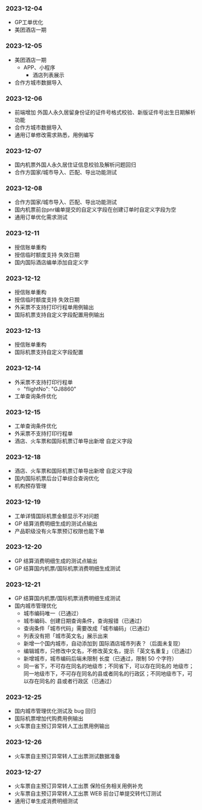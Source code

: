 ### 2023-12-04
- GP工单优化
- 美团酒店一期
### 2023-12-05
- 美团酒店一期
  - APP、小程序
    - 酒店列表展示
- 合作方城市数据导入
### 2023-12-06
- 前端增加 外国人永久居留身份证的证件号格式校验、新版证件号出生日期解析功能
- 合作方城市数据导入
- 通用订单修改需求熟悉，用例编写

### 2023-12-07
- 国内机票外国人永久居住证信息校验及解析问题回归
- 合作方国家/城市导入、匹配、导出功能测试

### 2023-12-08
- 合作方国家/城市导入、匹配、导出功能测试
- 国内机票前台pnr编单提交的自定义字段在创建订单时自定义字段为空
- 通用订单优化需求测试

### 2023-12-11
- 授信账单重构
- 授信临时额度支持 失效日期
- 国内国际酒店编单添加自定义字

### 2023-12-12
- 授信账单重构
- 授信临时额度支持 失效日期
- 外采票不支持打印行程单用例输出
- 国际机票支持自定义字段配置用例输出

### 2023-12-13
- 授信账单重构
- 国际机票支持自定义字段配置

### 2023-12-14
- 外采票不支持打印行程单
  - "flightNo": "GJ8860"
- 工单查询条件优化

### 2023-12-15
- 工单查询条件优化
- 外采票不支持打印行程单
- 酒店、火车票和国际机票订单导出新增 自定义字段

### 2023-12-18
- 酒店、火车票和国际机票订单导出新增 自定义字段
- 国内国际机票后台订单综合查询优化
- 机构预存管理

### 2023-12-19
- 工单详情国际机票金额显示不对问题
- GP 结算消费明细生成的测试点输出
- 产品职级没有火车票预订权限也能下单

### 2023-12-20
- GP 结算消费明细生成的测试点输出
- GP 结算国内机票/国际机票消费明细生成测试

### 2023-12-21
- GP 结算国内机票/国际机票消费明细生成测试
- 国内城市管理优化
  - 城市编码唯一（已通过）
  - 城市编码、创建日期查询条件，查询报错（已通过）
  - 查询条件「城市代码」需要改成「城市编码」（已通过）
  - 列表没有把「城市英文名」展示出来
  - 新增一个国内城市，自动添加到 国际酒店城市列表？（后面未复现）
  - 编辑城市，只修改中文名，不修改英文名，提示「英文名重复」（已通过）
  - 新增城市，城市编码后端未限制 长度（已通过，限制 50 个字符）
  - 同一省下，不可存在同名的地级市；不同省下，可以存在同名的 地级市；同一地级市下，不可存在同名的县或者同名的行政区；不同地级市下，可以存在同名的 县或者行政区（已通过）

### 2023-12-25
- 国内城市管理优化测试及 bug 回归
- 国际机票增加代购费用例输出
- 火车票自主预订异常转人工出票用例输出
  
### 2023-12-26
- 火车票自主预订异常转人工出票测试数据准备

### 2023-12-27
- 火车票自主预订异常转人工出票 保险任务相关用例补充
- 火车票自主预订异常转人工出票 WEB 前台订单提交转代订测试
- 通用订单生成消费明细测试